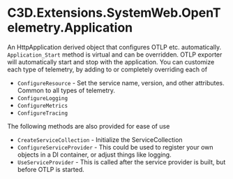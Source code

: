# C3D.Extensions.SystemWeb.OpenTelemetry.Application

An HttpApplication derived object that configures OTLP etc. automatically.
`Application_Start` method is virtual and can be overridden.
OTLP exporter will automatically start and stop with the application.
You can customize each type of telemetry, by adding to or completely overriding each of
- `ConfigureResource` - Set the service name, version, and other attributes. Common to all types of telemetry.
- `ConfigureLogging`
- `ConfigureMetrics`
- `ConfigureTracing`

The following methods are also provided for ease of use
- `CreateServiceCollection` - Initialize the ServiceCollection
- `ConfigureServiceProvider` - This could be used to register your own objects in a DI container, or adjust things like logging.
- `UseServiceProvider` - This is called after the service provider is built, but before OTLP is started.